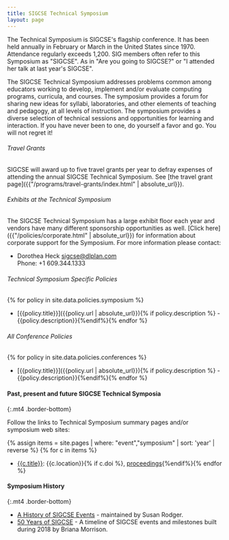 ```yaml
---
title: SIGCSE Technical Symposium
layout: page
---
```


The Technical Symposium is SIGCSE\'s flagship conference. It has been
held annually in February or March in the United States since 1970.
Attendance regularly exceeds 1,200. SIG members often refer to this
Symposium as \"SIGCSE\". As in \"Are you going to SIGCSE?\" or \"I
attended her talk at last year\'s SIGCSE\".

The SIGCSE Technical Symposium addresses problems common among educators
working to develop, implement and/or evaluate computing programs,
curricula, and courses. The symposium provides a forum for sharing new
ideas for syllabi, laboratories, and other elements of teaching and
pedagogy, at all levels of instruction. The symposium provides a diverse
selection of technical sessions and opportunities for learning and
interaction. If you have never been to one, do yourself a favor and go.
You will not regret it!

###### Travel Grants
SIGCSE will award up to five travel grants per year to defray expenses
of attending the annual SIGCSE Technical Symposium. See [the travel grant
page]({{"/programs/travel-grants/index.html" | absolute_url}}).

###### Exhibits at the Technical Symposium
The SIGCSE Technical Symposium has a large exhibit floor each year and vendors
have many different sponsorship opportunities as well. [Click
here]({{"/policies/corporate.html" | absolute_url}}) for information about corporate
support for the Symposium. For more information please contact:

-   Dorothea Heck <sigcse@dlplan.com>\
    Phone: +1 609.344.1333

###### Technical Symposium Specific Policies

{% for policy in site.data.policies.symposium %}
- [{{policy.title}}]({{policy.url | absolute_url}}){% if policy.description %} - {{policy.description}}{%endif%}{% endfor %}

###### All Conference Policies

{% for policy in site.data.policies.conferences %}
- [{{policy.title}}]({{policy.url | absolute_url}}){% if policy.description %} - {{policy.description}}{%endif%}{% endfor %}

#### Past, present and future SIGCSE Technical Symposia
{:.mt4 .border-bottom}

Follow the links to Technical Symposium summary pages and/or symposium web sites:

{% assign items = site.pages | where: "event","symposium" | sort: 'year' | reverse %}
{% for c in items %}
- [{{c.title}}]({{c.year}}.html): {{c.location}}{% if c.doi %}, [proceedings]({{c.doi}}){%endif%}{% endfor %}


#### Symposium History
{:.mt4 .border-bottom}

-   [A History of SIGCSE
Events](https://users.cs.duke.edu/~rodger/sigcseconferences.html) - maintained by Susan Rodger.
- [50 Years of SIGCSE](../50years.html) - A timeline of SIGCSE events and milestones built during 2018 by Briana Morrison.

